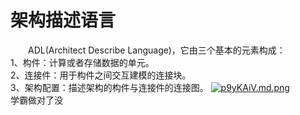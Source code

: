 # 架构描述语言
&emsp;&emsp;ADL(Architect Describe Language)，它由三个基本的元素构成：\
1、构件：计算或者存储数据的单元。\
2、连接件：用于构件之间交互建模的连接块。\
3、架构配置：描述架构的构件与连接件的连接图。
[![p9yKAiV.md.png](https://s1.ax1x.com/2023/05/12/p9yKAiV.md.png)](https://imgse.com/i/p9yKAiV)\
学霸做对了没